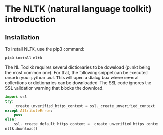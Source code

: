 # The NLTK (natural language toolkit) introduction

## Installation
To install NLTK, use the pip3 command:
```bash
pip3 install nltk
```

The NL Toolkit requires several dictionaries to be download (punkt being the most common one).  For that, the following snippet can be executed once in your python tool.  This will open a dialog box where several collections or dictionaries can be downloaded.  The SSL code ignores the SSL validation warning that blocks the download.

```python
import ssl
try:
    _create_unverified_https_context = ssl._create_unverified_context
except AttributeError:
    pass
else:
    ssl._create_default_https_context = _create_unverified_https_context
nltk.download()
```

